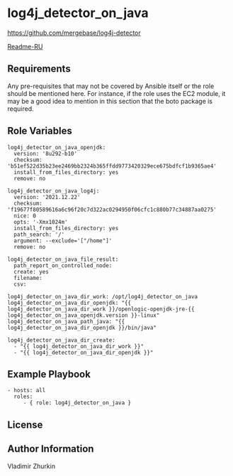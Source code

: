 log4j_detector_on_java
=========

https://github.com/mergebase/log4j-detector

[Readme-RU](./README-RU.md)

Requirements
------------

Any pre-requisites that may not be covered by Ansible itself or the role should be mentioned here. For instance, if the role uses the EC2 module, it may be a good idea to mention in this section that the boto package is required.

Role Variables
--------------

    log4j_detector_on_java_openjdk:
      version: '8u292-b10'
      checksum: 'b51ef522d35b23ee2469bb2324b365ffdd9773420329ece675bdfcf1b9365ae4'
      install_from_files_directory: yes
      remove: no

    log4j_detector_on_java_log4j:
      version: '2021.12.22'
      checksum: 'f19677f80589616a6c96f20c7d322ac0294950f06cfc1c880b77c34887aa0275'
      nice: 0
      opts: '-Xmx1024m'
      install_from_files_directory: yes
      path_search: '/'
      argument: --exclude='["/home"]'
      remove: no

    log4j_detector_on_java_file_result:
      path_report_on_controlled_node:
      create: yes
      filename:
      csv:

    log4j_detector_on_java_dir_work: /opt/log4j_detector_on_java
    log4j_detector_on_java_dir_openjdk: "{{ log4j_detector_on_java_dir_work }}/openlogic-openjdk-jre-{{ log4j_detector_on_java_openjdk.version }}-linux"
    log4j_detector_on_java_path_java: "{{ log4j_detector_on_java_dir_openjdk }}/bin/java"

    log4j_detector_on_java_dir_create:
      - "{{ log4j_detector_on_java_dir_work }}"
      - "{{ log4j_detector_on_java_dir_openjdk }}"

Example Playbook
----------------

    - hosts: all
      roles:
         - { role: log4j_detector_on_java }

License
-------

Author Information
------------------

Vladimir Zhurkin
